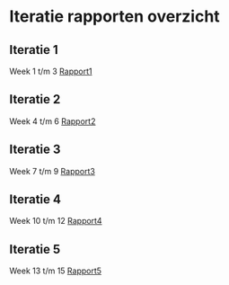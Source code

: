 # Iteratie rapporten overzicht

## Iteratie 1

Week 1 t/m 3
[Rapport1](iteratierapport1.md)

## Iteratie 2

Week 4 t/m 6
[Rapport2](iteratierapport2.md)

## Iteratie 3

Week 7 t/m 9
[Rapport3](iteratierapport3.md)

## Iteratie 4

Week 10 t/m 12
[Rapport4](iteratierapport4.md)

## Iteratie 5
Week 13 t/m 15
[Rapport5](iteratierapport5.md)